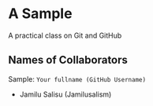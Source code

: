 # A Sample

A practical class on Git and GitHub

## Names of Collaborators

Sample: `Your fullname (GitHub Username)`

- Jamilu Salisu (Jamilusalism)
